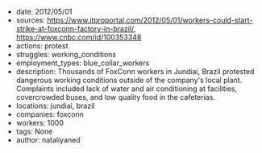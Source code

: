 - date: 2012/05/01
- sources: https://www.itproportal.com/2012/05/01/workers-could-start-strike-at-foxconn-factory-in-brazil/, https://www.cnbc.com/id/100353348
- actions: protest
- struggles: working_conditions
- employment_types: blue_collar_workers
- description: Thousands of FoxConn workers in Jundiai, Brazil protested dangerous working conditions outside of the company's local plant. Complaints included lack of water and air conditioning at facilities, covercrowded buses, and low quality food in the cafeterias.
- locations: jundiai, brazil
- companies: foxconn
- workers: 1000
- tags: None
- author: nataliyaned
